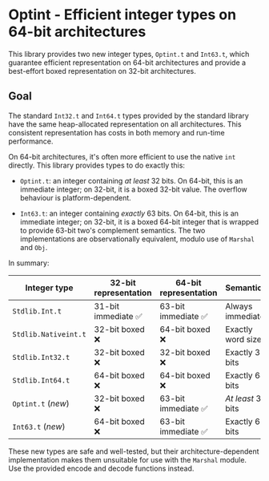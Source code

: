 Optint - Efficient integer types on 64-bit architectures
========================================================

This library provides two new integer types, `Optint.t` and `Int63.t`, which
guarantee efficient representation on 64-bit architectures and provide a
best-effort boxed representation on 32-bit architectures.

## Goal

The standard `Int32.t` and `Int64.t` types provided by the standard library have
the same heap-allocated representation on all architectures. This consistent
representation has costs in both memory and run-time performance.

On 64-bit architectures, it's often more efficient to use the native `int`
directly.
This library provides types to do exactly this: 

- `Optint.t`: an integer containing _at least_ 32 bits. On 64-bit, this is an
  immediate integer; on 32-bit, it is a boxed 32-bit value. The overflow
  behaviour is platform-dependent.

- `Int63.t`: an integer containing _exactly_ 63 bits. On 64-bit, this is an
  immediate integer; on 32-bit, it is a boxed 64-bit integer that is wrapped to
  provide 63-bit two's complement semantics. The two implementations are
  observationally equivalent, modulo use of `Marshal` and `Obj`.

In summary:

| Integer type         | 32-bit representation  | 64-bit representation  | Semantics          |
| --                   | --                  | --                  | --                 |
| `Stdlib.Int.t`       | 31-bit immediate ✅ | 63-bit immediate ✅ | Always immediate   |
| `Stdlib.Nativeint.t` | 32-bit boxed ❌     | 64-bit boxed ❌     | Exactly word size  |
| `Stdlib.Int32.t`     | 32-bit boxed ❌     | 32-bit boxed ❌     | Exactly 32 bits    |
| `Stdlib.Int64.t`     | 64-bit boxed ❌     | 64-bit boxed ❌     | Exactly 64 bits    |
| `Optint.t` (_new_)   | 32-bit boxed ❌     | 63-bit immediate ✅ | _At least_ 32 bits |
| `Int63.t` (_new_)    | 64-bit boxed ❌     | 63-bit immediate ✅ | Exactly 63 bits    |

These new types are safe and well-tested, but their architecture-dependent
implementation makes them unsuitable for use with the `Marshal` module. Use the
provided encode and decode functions instead.
